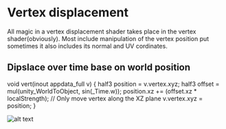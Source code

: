 # Vertex displacement

All magic in a vertex displacement shader takes place in the vertex shader(obviously).
Most include manipulation of the vertex position put sometimes it also includes its normal and UV cordinates.

## Dipslace over time base on world position
void vert(inout appdata_full v) {
	half3  position = v.vertex.xyz;
	half3 offset = mul(unity_WorldToObject, sin(_Time.w));
	position.xz += (offset.xz * localStrength);	// Only move vertex along the XZ plane
	v.vertex.xyz = position;
}

![alt text](https://raw.githubusercontent.com/bonahona/cg-snippets/blob/master/Images/VertexDisplacement.gif "Rotation effect")